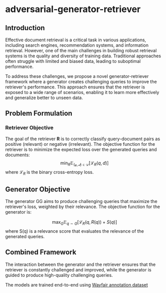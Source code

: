 # adversarial-generator-retriever

## Introduction
Effective document retrieval is a critical task in various applications, including search engines, recommendation systems, and information retrieval. However, one of the main challenges in building robust retrieval systems is the quality and diversity of training data. Traditional approaches often struggle with limited and biased data, leading to suboptimal performance.

To address these challenges, we propose a novel generator-retriever framework where a generator creates challenging queries to improve the retriever's performance. This approach ensures that the retriever is exposed to a wide range of scenarios, enabling it to learn more effectively and generalize better to unseen data.

## Problem Formulation
### Retriever Objective
The goal of the retriever **R** is to correctly classify query-document pairs as positive (relevant) or negative (irrelevant). The objective function for the retriever is to minimize the expected loss over the generated queries and documents:
$$\min_R\mathbb{E}_ {\mathcal{(q,d) \in D}}[\mathcal{L}_R(q,d)]$$
where $\mathcal{L}_R$ is the binary cross-entropy loss.

## Generator Objective
The generator GG aims to produce challenging queries that maximize the retriever's loss, weighted by their relevance. The objective function for the generator is:

$$\max_G \mathbb{E}_{q \sim G}[\mathcal{L}_R(q, R(q)) + S(q)]$$
where S(q) is a relevance score that evaluates the relevance of the generated queries.

## Combined Framework
The interaction between the generator and the retriever ensures that the retriever is constantly challenged and improved, while the generator is guided to produce high-quality challenging queries.

The models are trained end-to-end using [Wayfair annotation dataset](https://github.com/wayfair/WANDS)
